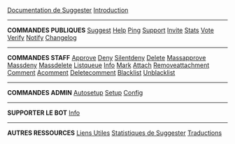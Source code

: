 [Documentation de Suggester](fr/)
[Introduction](fr/getting-started.md)

---

**COMMANDES PUBLIQUES**
[Suggest](fr/all/suggest.md)
[Help](fr/all/help.md)
[Ping](fr/all/ping.md)
[Support](fr/all/support.md)
[Invite](fr/all/invite.md)
[Stats](fr/all/stats.md)
[Vote](fr/all/vote.md)
[Verify](fr/all/verify.md)
[Notify](fr/all/notify.md)
[Changelog](fr/all/changelog.md)

---

**COMMANDES STAFF**
[Approve](fr/staff/approve.md)
[Deny](fr/staff/deny.md)
[Silentdeny](fr/staff/silentdeny.md)
[Delete](fr/staff/delete.md)
[Massapprove](fr/staff/massapprove.md)
[Massdeny](fr/staff/massdeny.md)
[Massdelete](fr/staff/massdelete.md)
[Listqueue](fr/staff/listqueue.md)
[Info](fr/staff/info.md)
[Mark](fr/staff/mark.md)
[Attach](fr/staff/attach.md)
[Removeattachment](fr/staff/removeattachment.md)
[Comment](fr/staff/comment.md)
[Acomment](fr/staff/acomment.md)
[Deletecomment](fr/staff/deletecomment.md)
[Blacklist](fr/staff/blacklist.md)
[Unblacklist](fr/staff/unblacklist.md)

---

**COMMANDES ADMIN**
[Autosetup](fr/admin/autosetup.md)
[Setup](fr/admin/setup.md)
[Config](fr/admin/config.md)

---

**SUPPORTER LE BOT**
[Info](fr/supporting/info.md)

---

**AUTRES RESSOURCES**
[Liens Utiles](fr/usefullinks.md)
[Statistiques de Suggester](fr/botstats.md)
[Traductions](NAME_OF_LANG/translation.md)
